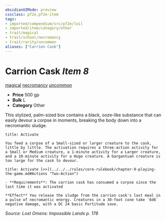```yaml
---
obsidianUIMode: preview
cssclass: pf2e,pf2e-item
tags:
- imported/compendium/src/pf2e/loil
- imported/item/category/other
- trait/magical
- trait/school/necromancy
- trait/rarity/uncommon
aliases: ["Carrion Cask"]
---
```

# Carrion Cask *Item 8*  
[magical](magical.md)  [necromancy](necromancy.md)  [uncommon](uncommon.md)  

- **Price** 500 gp
- **Bulk** L
- **Category** Other

This stylized, palm-sized box contains a black, ooze-like substance that can easily devour a corpse in moments, breaking the body down into a necromantic sludge.

```ad-embed-ability
title: Activate

You feed a corpse of a Small-sized or larger creature to the cask, little by little. The activation requires a three-action activity for a Small or Medium creature, a 1-minute activity for a Larger creature, and a 10-minute activity for a Huge creature. A Gargantuan creature is too large for the cask to devour.
```

```ad-embed-ability
title: Activate [>>](../../../rules/core-rulebook/chapter-9-playing-the-game.md#Actions "Two-Action")

- **Requirements**: The carrion cask has consumed a corpse since the last time it was activated

**Effect** You release the sludge from the carrion cask's last meal in a pulse of necromantic energy. Creatures in a 30-foot cone take `6d6` negative damage, with a DC 24 basic Fortitude save.
```

*Source: Lost Omens: Impossible Lands p. 178*
